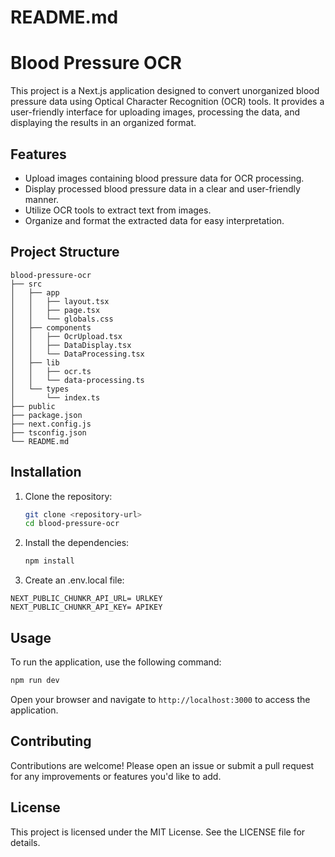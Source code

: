 # README.md

# Blood Pressure OCR

This project is a Next.js application designed to convert unorganized blood pressure data using Optical Character Recognition (OCR) tools. It provides a user-friendly interface for uploading images, processing the data, and displaying the results in an organized format.

## Features

- Upload images containing blood pressure data for OCR processing.
- Display processed blood pressure data in a clear and user-friendly manner.
- Utilize OCR tools to extract text from images.
- Organize and format the extracted data for easy interpretation.

## Project Structure

```
blood-pressure-ocr
├── src
│   ├── app
│   │   ├── layout.tsx
│   │   ├── page.tsx
│   │   └── globals.css
│   ├── components
│   │   ├── OcrUpload.tsx
│   │   ├── DataDisplay.tsx
│   │   └── DataProcessing.tsx
│   ├── lib
│   │   ├── ocr.ts
│   │   └── data-processing.ts
│   └── types
│       └── index.ts
├── public
├── package.json
├── next.config.js
├── tsconfig.json
└── README.md
```

## Installation

1. Clone the repository:
   ```bash
   git clone <repository-url>
   cd blood-pressure-ocr
   ```

2. Install the dependencies:
   ```bash
   npm install
   ```

3. Create an .env.local file:
```
NEXT_PUBLIC_CHUNKR_API_URL= URLKEY
NEXT_PUBLIC_CHUNKR_API_KEY= APIKEY
```

## Usage

To run the application, use the following command:

```bash
npm run dev
```

Open your browser and navigate to `http://localhost:3000` to access the application.

## Contributing

Contributions are welcome! Please open an issue or submit a pull request for any improvements or features you'd like to add.

## License

This project is licensed under the MIT License. See the LICENSE file for details.